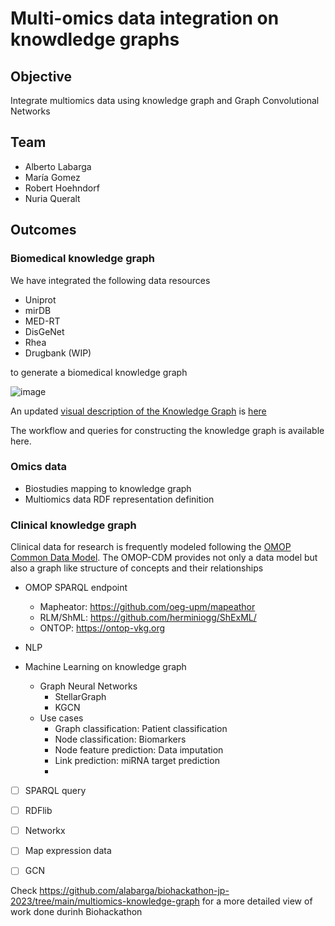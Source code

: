 # Multi-omics data integration on knowdledge graphs

## Objective

Integrate multiomics data using knowledge graph and Graph Convolutional Networks

## Team
- Alberto Labarga
- María Gomez
- Robert Hoehndorf
- Nuria Queralt
  
## Outcomes

### Biomedical knowledge graph

We have integrated the following data resources

- Uniprot
- mirDB
- MED-RT
- DisGeNet
- Rhea
- Drugbank (WIP)

to generate a biomedical knowledge graph

![image](https://github.com/alabarga/biohackathon-jp-2023/assets/166339/1c5ccac4-4a40-44af-80f0-7713bf59d4ce)

An updated [visual description of the Knowledge Graph](https://onodo.org/visualizations/242727) is [here](https://onodo.org/visualizations/242727)

The workflow and queries for constructing the knowledge graph is available here.

### Omics data
  - Biostudies mapping to knowledge graph
  - Multiomics data RDF representation definition

### Clinical knowledge graph

Clinical data for research is frequently modeled following the [OMOP Common Data Model](https://ohdsi.github.io/CommonDataModel/cdm54.html). The OMOP-CDM provides not only a data model but also a graph like structure of concepts and their relationships
  - OMOP SPARQL endpoint
    - Mapheator: https://github.com/oeg-upm/mapeathor
    - RLM/ShML: https://github.com/herminiogg/ShExML/
    - ONTOP: https://ontop-vkg.org

  - NLP
- Machine Learning on knowledge graph
  - Graph Neural Networks
    - StellarGraph
    - KGCN
  - Use cases
    - Graph classification: Patient classification
    - Node classification: Biomarkers
    - Node feature prediction: Data imputation
    - Link prediction: miRNA target prediction
    - 


- [ ] SPARQL query
- [ ] RDFlib
- [ ] Networkx
- [ ] Map expression data
- [ ] GCN



Check https://github.com/alabarga/biohackathon-jp-2023/tree/main/multiomics-knowledge-graph for a more detailed view of work done durinh Biohackathon
